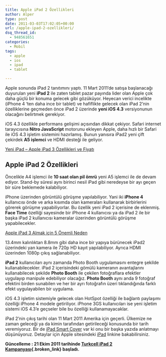 ```yaml
---
title: Apple iPad 2 Özellikleri
author: Alper
type: post
date: 2011-03-03T17:02:05+00:00
url: /apple-ipad-2-ozellikleri/
dsq_thread_id:
  - 948561651
categories:
  - Mobil
tags:
  - apple
  - ios
  - ipad
  - tablet

---
```

Apple sonunda iPad 2 tanıtımını yaptı. 11 Mart 2011&#8217;de satışa başlanacağı duyurulan yeni **iPad 2** ile zaten tablet pazar payında lider olan Apple çok daha güçlü bir konuma gelecek gibi gözüküyor. Heyecan verici incelikte (iPhone 4 &#8216;ten daha ince bir tablet) ve hafiflikte gelecek olan iPad 2&#8217;nin özelliklerine geçmeden önce iPad 2 üzerinde **yeni iOS 4.3** versiyonunun olacağını belirtmek gerekiyor.

iOS 4.3 özellikle performans gelişimi açısından dikkat çekiyor. Safari internet tarayıcısına **Nitro JavaScript** motorunu ekleyen Apple, daha hızlı bir Safari ile iOS 4.3 işletim sistemini hazırlamış. Bunun yanısıra iPad2 yeni çift çekirdek **A5 işlemci** ve HDMI desteği ile geliyor.

<p class="sarinfo">
  <a title="Yeni iPad – Apple iPad 3 Özellikleri ve Fiyatı" href="https://www.murekkep.org/yeni-ipad-apple-ipad-3-ozellikleri-ve-fiyati-8093" target="_blank" class="broken_link">Yeni iPad – Apple iPad 3 Özellikleri ve Fiyatı</a>
</p>

## Apple iPad 2 Özellikleri

Öncelikle A4 işlemci ile **10 saat olan pil ömrü** yeni A5 işlemci ile de devam ediyor. Stand-by süresi aynı birinci nesil iPad gibi neredeyse bir ayı geçen bir süre beklemede kalabiliyor.

iPhone üzerinden görüntülü görüşme yapılabiliyor. Yani iki **iPhone 4** kullanıcısı önde ve arka kısımda olan kameraları kullanarak birbirlerini görerek görüşme yapabiliyorlar. Bu özellik yeni iPad 2 içerisine de eklenmiş. **Face Time** özelliği sayesinde bir iPhone 4 kullanıcısı ya da iPad 2 ile bir başka iPad 2 kullanıcısı kameralar üzerinden görüntülü görüşme yapabilecekler.

<p class="mavinfo">
  <a title="Apple iPad 3 Almak için 5 Önemli Neden" href="https://www.murekkep.org/apple-ipad-3-almak-icin-5-onemli-neden-8061" target="_blank" class="broken_link">Apple iPad 3 Almak için 5 Önemli Neden</a>
</p>

13.4mm kalınlıktan 8.8mm gibi daha ince bir yapıya bürünecek iPad2 üzerindeki yan kamera ile 720p HD kayıt yapılabiliyor. Ayrıca HDMI üzerinden 1080p çıkış sağlanabiliyor.

**iPad 2** kullanıcıları aynı zamanda Photo Booth uygulamasını entegre şekilde kullanabilecekler. iPad 2 içerisindeki gömülü kameranın avantajlarını kullanabilecek şekilde **Photo Booth** ile çekilen fotoğraflara efektler uygulayıp manipule edebiliyor olacağız. **Photo Booth** aynı anda 9 fotoğraf efektini birden sunabilen ve her bir ayrı fotoğrafın üzeri tıklandığında farklı efekt uygulayabilen bir uygulama.

iOS 4.3 işletim sistemiyle gelecek olan HotSpot özelliği ile bağlantı paylaşımı özelliği iPhone 4 modele getiriliyor. iPhone 3GS kullanıcıları ise yeni işletim sistemi iOS 4.3&#8217;e geçseler bile bu özelliği kullanamayacaklar.

iPad 2&#8217;nin çıkış tarihi olan 11 Mart 2011 Amerika için geçerli. Ülkemize ne zaman geleceği ya da kimin tarafından getirileceği konusunda bir tarih veremiyoruz. Bir de <a href="http://www.apple.com/ipad/smart-cover/" target="_blank" class="broken_link">iPad Smart Cover</a> var ki onu bir başka yazıda anlatmayı düşünüyoruz. Detaylar için Apple sitesindeki <a href="http://www.apple.com/ipad/" target="_blank">iPad</a> linkine bakabilirsiniz.

**Güncelleme : 21 Ekim 2011 tarihinde [Turkcell iPad 2 Kampanyası][1]{.broken_link} başladı.**

 [1]: https://www.murekkep.org/turkcell-ipad-2-kampanyasi-6893 "Turkcell iPad 2 Kampanyası"